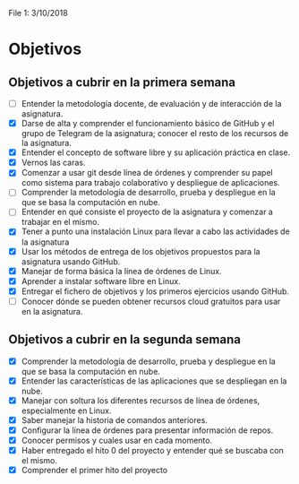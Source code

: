 File 1: 3/10/2018

# Objetivos  

## Objetivos a cubrir en la primera semana

- [ ] Entender la metodología docente, de evaluación y de interacción de la asignatura.
- [X] Darse de alta y comprender el funcionamiento básico de GitHub y el grupo de Telegram de la asignatura; conocer el resto de los recursos de la asignatura.
- [X] Entender el concepto de software libre y su aplicación práctica en clase.
- [X] Vernos las caras.
- [X] Comenzar a usar git desde línea de órdenes y comprender su papel como sistema para trabajo colaborativo y despliegue de aplicaciones.
- [ ] Comprender la metodología de desarrollo, prueba y despliegue en la que se basa la computación en nube.
- [ ] Entender en qué consiste el proyecto de la asignatura y comenzar a trabajar en el mismo.
- [X] Tener a punto una instalación Linux para llevar a cabo las actividades de la asignatura
- [X] Usar los métodos de entrega de los objetivos propuestos para la asignatura usando GitHub.
- [X] Manejar de forma básica la línea de órdenes de Linux.
- [X] Aprender a instalar software libre en Linux.
- [X] Entregar el fichero de objetivos y los primeros ejercicios usando GitHub.
- [ ] Conocer dónde se pueden obtener recursos cloud gratuitos para usar en la asignatura.

## Objetivos a cubrir en la segunda semana

- [x] Comprender la metodología de desarrollo, prueba y despliegue en la que se basa la computación en nube.
- [x] Entender las características de las aplicaciones que se despliegan en la nube.
- [x] Manejar con soltura los diferentes recursos de línea de órdenes, especialmente en Linux.
- [x] Saber manejar la historia de comandos anteriores.
- [x] Configurar la línea de órdenes para presentar información de repos.
- [x] Conocer permisos y cuales usar en cada momento.
- [x] Haber entregado el hito 0 del proyecto y entender qué se buscaba con el mismo.
- [x] Comprender el primer hito del proyecto
